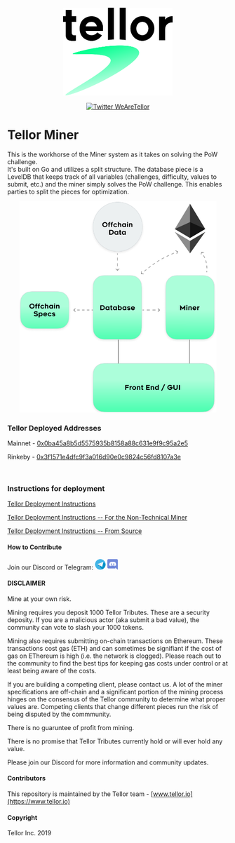 <p align="center">
  <a href='https://www.tellor.io/'>
    <img src= './public/Tellor.png' width="250" height="200" alt='tellor.io' />
  </a>
</p>

<p align="center">
  <a href='https://twitter.com/WeAreTellor'>
    <img src= 'https://img.shields.io/twitter/url/http/shields.io.svg?style=social' alt='Twitter WeAreTellor' />
  </a> 
</p>

# Tellor Miner

This is the workhorse of the Miner system as it takes on solving the PoW challenge.  
It's built on Go and utilizes a split structure.  The database piece is a LevelDB that keeps track of all variables (challenges, difficulty, values to submit, etc.) and the miner simply solves the PoW challenge.  This enables parties to split the pieces for optimization.

<p align="center">
    <img src= './public/minerspecs.png' width="450" alt='MinerSpecs' />
</p>


### Tellor Deployed Addresses

Mainnet - [0x0ba45a8b5d5575935b8158a88c631e9f9c95a2e5](https://etherscan.io/address/0x0ba45a8b5d5575935b8158a88c631e9f9c95a2e5)

Rinkeby - [0x3f1571e4dfc9f3a016d90e0c9824c56fd8107a3e](https://rinkeby.etherscan.io/address/0x3f1571e4dfc9f3a016d90e0c9824c56fd8107a3e)

</br>

### Instructions for deployment


[Tellor Deployment Instructions](https://github.com/tellor-io/TellorMiner/wiki/Launching-the-Miner---Technical)


[Tellor Deployment Instructions -- For the Non-Technical Miner](https://github.com/tellor-io/TellorMiner/wiki/Launching-the-Miner---Non-Technical)


[Tellor Deployment Instructions -- From Source](https://github.com/tellor-io/TellorMiner/wiki/Launching-the-Miner---From-Source)


#### How to Contribute<a name="how2contribute"> </a>  
Join our Discord or Telegram:
[<img src="./public/telegram.png" width="24" height="24">](https://t.me/tellor)
[<img src="./public/discord.png" width="24" height="24">](https://discord.gg/zFcM3G)

#### DISCLAIMER

Mine at your own risk.  

Mining requires you deposit 1000 Tellor Tributes.  These are a security deposity.  If you are a malicious actor (aka submit a bad value), the community can vote to slash your 1000 tokens.  

Mining also requires submitting on-chain transactions on Ethereum.  These transactions cost gas (ETH) and can sometimes be signifiant if the cost of gas on EThereum is high (i.e. the network is clogged).  Please reach out to the community to find the best tips for keeping gas costs under control or at least being aware of the costs. 

If you are building a competing client, please contact us.  A lot of the miner specifications are off-chain and a significant portion of the mining process hinges on the consensus of the Tellor community to determine what proper values are.  Competing clients that change different pieces run the risk of being disputed by the commmunity.  

There is no guaruntee of profit from mining. 

There is no promise that Tellor Tributes currently hold or will ever hold any value. 

Please join our Discord for more information and community updates.  


#### Contributors<a name="contributors"> </a>

This repository is maintained by the Tellor team - [www.tellor.io](https://www.tellor.io)


#### Copyright

Tellor Inc. 2019
